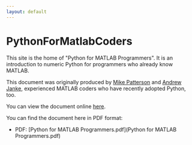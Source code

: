 ```yaml
---
layout: default
---
```


PythonForMatlabCoders
=====================

This site is the home of "Python for MATLAB Programmers". It is an introduction
to numeric Python for programmers who already know MATLAB.

This document was originally produced by [Mike Patterson](https://github.com/mike-patt)
and [Andrew Janke](https://apjanke.net), experienced MATLAB coders who have recently adopted Python, too.

You can view the document online [here](PythonForMatlabProgrammers.html).

You can find the document here in PDF format:
  * PDF: [Python for MATLAB Programmers.pdf](Python for MATLAB Programmers.pdf)

